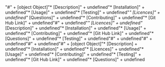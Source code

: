 "#" + [object Object]"* [Description]" + undefined"* [Installation]" + undefined"* [Usage]" + undefined"* [Testing]" + undefined"*" [Licences]" + undefined"* [Questions]" + undefined"* [Contributing]" + undefined"* [Git Hub Link]" + undefined"#" + undefined"*" [Licences]" + undefined"* [Description]" + undefined"* [Installation]" + undefined"* [Usage]" + undefined"* [Contributing]" + undefined"* [Git Hub Link]" + undefined"* [Questions]" + undefined"* [Testing]" + undefined"#" + undefined"#" + undefined"#" + undefined"#" + [object Object]"* [Description] + undefined"* [Installation]" + undefined"* [Licences]" + undefined"* [Usage]" + undefined"* [Contributing]" + undefined"* [Testing]" + undefined"* [Git Hub Link]" + undefined"* [Questions]" + undefined